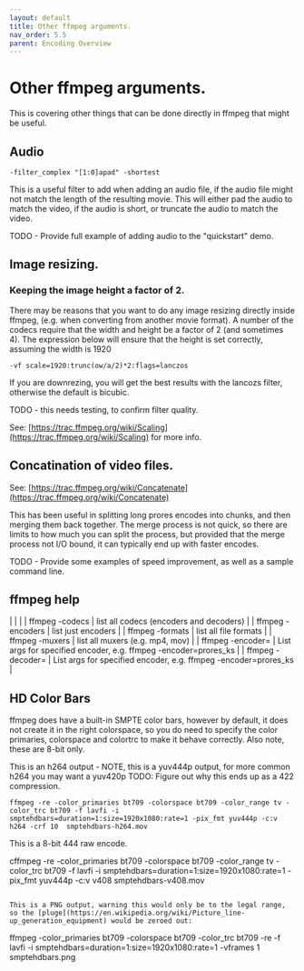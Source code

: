 ```yaml
---
layout: default
title: Other ffmpeg arguments.
nav_order: 5.5
parent: Encoding Overview
---
```


# Other ffmpeg arguments.

This is covering other things that can be done directly in ffmpeg that might be useful.

## Audio

```
-filter_complex "[1:0]apad" -shortest
```
This is a useful filter to add when adding an audio file, if the audio file might not match the length of the resulting movie. This will either pad the audio to match the video, if the audio is short, or truncate the audio to match the video.

TODO - Provide full example of adding audio to the "quickstart" demo.

## Image resizing.

### Keeping the image height a factor of 2.

There may be reasons that you want to do any image resizing directly inside ffmpeg, (e.g. when converting from another movie format). A number of the codecs require that the width and height be a factor of 2 (and sometimes 4). The expression below will ensure that the height is set correctly, assuming the width is 1920
```
-vf scale=1920:trunc(ow/a/2)*2:flags=lanczos
```

If you are downrezing, you will get the best results with the lancozs filter, otherwise the default is bicubic.

TODO - this needs testing, to confirm filter quality.


See: [https://trac.ffmpeg.org/wiki/Scaling](https://trac.ffmpeg.org/wiki/Scaling) for more info.


## Concatination of video files.

See: [https://trac.ffmpeg.org/wiki/Concatenate](https://trac.ffmpeg.org/wiki/Concatenate)

This has been useful in splitting long prores encodes into chunks, and then merging them back together.
The merge process is not quick, so there are limits to how much you can split the process, but provided that the merge process not I/O bound, it can typically end up with faster encodes.

TODO - Provide some examples of speed improvement, as well as a sample command line.

## ffmpeg help

| | |
| ffmpeg -codecs | list all codecs (encoders and decoders) |
| ffmpeg -encoders | list just encoders | 
| ffmpeg -formats | list all file formats |
| ffmpeg -muxers | list all muxers (e.g. mp4, mov) |
| ffmpeg -encoder=<ENCODERNAME> | List args for specified encoder, e.g. ffmpeg -encoder=prores_ks |
| ffmpeg -decoder=<ENCODERNAME> | List args for specified encoder, e.g. ffmpeg -encoder=prores_ks |

## HD Color Bars

ffmpeg does have a built-in SMPTE color bars, however by default, it does not create it in the right colorspace, so you do need to specify the color primaries, colorspace and colortrc to make it behave correctly.
Also note, these are 8-bit only.

This is an h264 output - NOTE, this is a yuv444p output, for more common h264 you may want a yuv420p 
TODO: Figure out why this ends up as a 422 compression.

```
ffmpeg -re -color_primaries bt709 -colorspace bt709 -color_range tv -color_trc bt709 -f lavfi -i smptehdbars=duration=1:size=1920x1080:rate=1 -pix_fmt yuv444p -c:v h264 -crf 10  smptehdbars-h264.mov
```

This is a 8-bit 444 raw encode.

cffmpeg -re -color_primaries bt709 -colorspace bt709 -color_range tv -color_trc bt709 -f lavfi -i smptehdbars=duration=1:size=1920x1080:rate=1 -pix_fmt yuv444p -c:v v408 smptehdbars-v408.mov
```

This is a PNG output, warning this would only be to the legal range, so the [pluge](https://en.wikipedia.org/wiki/Picture_line-up_generation_equipment) would be zeroed out:
```
ffmpeg -color_primaries bt709 -colorspace bt709 -color_trc bt709 -re -f lavfi -i smptehdbars=duration=1:size=1920x1080:rate=1 -vframes 1  smptehdbars.png
```
